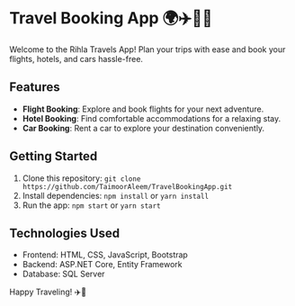 # Travel Booking App 🌍✈️🏨🚗

Welcome to the Rihla Travels App! Plan your trips with ease and book your flights, hotels, and cars hassle-free.

## Features

- **Flight Booking**: Explore and book flights for your next adventure.
- **Hotel Booking**: Find comfortable accommodations for a relaxing stay.
- **Car Booking**: Rent a car to explore your destination conveniently.

## Getting Started

1. Clone this repository: `git clone https://github.com/TaimoorAleem/TravelBookingApp.git`
2. Install dependencies: `npm install` or `yarn install`
3. Run the app: `npm start` or `yarn start`

## Technologies Used

- Frontend: HTML, CSS, JavaScript, Bootstrap
- Backend: ASP.NET Core, Entity Framework
- Database: SQL Server


Happy Traveling! ✈️🌴
